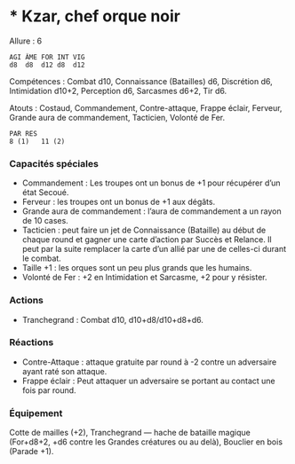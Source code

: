 # * Kzar, chef orque noir

Allure : 6

	AGI	ÂME	FOR	INT	VIG
	d8	d8	d12	d8	d12

Compétences : Combat d10, Connaissance (Batailles) d6, Discrétion d6, Intimidation d10+2, Perception d6, Sarcasmes d6+2, Tir d6.

Atouts : Costaud, Commandement, Contre-attaque, Frappe éclair, Ferveur, Grande aura de commandement, Tacticien, Volonté de Fer.

	PAR	RES
	8 (1)	11 (2)

### Capacités spéciales
- Commandement : Les troupes ont un bonus de +1 pour récupérer d’un état Secoué.
- Ferveur : les troupes ont un bonus de +1 aux dégâts.
- Grande aura de commandement  : l’aura de commandement a un rayon de 10 cases.
- Tacticien : peut faire un jet de Connaissance (Bataille) au début de chaque round et gagner une carte d’action par Succès et Relance. Il peut par la suite remplacer la carte d’un allié par une de celles-ci durant le combat.
- Taille +1 : les orques sont un peu plus grands que les humains.
- Volonté de Fer : +2 en Intimidation et Sarcasme, +2 pour y résister.

### Actions
- Tranchegrand : Combat d10, d10+d8/d10+d8+d6.

### Réactions
- Contre-Attaque : attaque gratuite par round à -2 contre un adversaire ayant raté son attaque.
- Frappe éclair : Peut attaquer un adversaire se portant au contact une fois par round.

### Équipement
Cotte de mailles (+2), Tranchegrand — hache de bataille magique (For+d8+2, +d6 contre les Grandes créatures ou au delà), Bouclier en bois (Parade +1).

